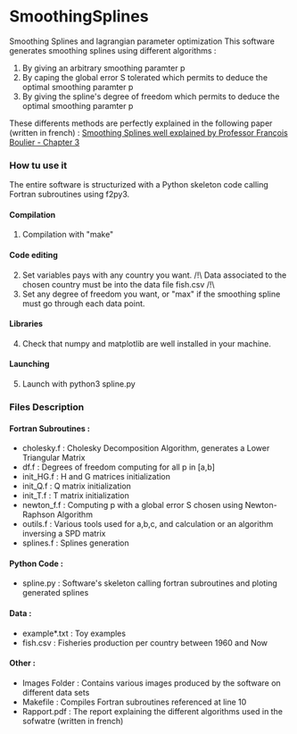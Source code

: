 # SmoothingSplines
Smoothing Splines and lagrangian parameter optimization
This software generates smoothing splines using different algorithms :
1. By giving an arbitrary smoothing paramter p
2. By caping the global error S tolerated which permits to deduce the optimal smoothing paramter p
3. By giving the spline's degree of freedom which permits to deduce the optimal smoothing paramter p

These differents methods are perfectly explained in the following paper (written in french) : 
[Smoothing Splines well explained by Professor François Boulier - Chapter 3 ](https://pro.univ-lille.fr/fileadmin/user_upload/pages_pros/francois_boulier/GIS4-CNUM/support.pdf)

### How tu use it
The entire software is structurized with a Python skeleton code calling Fortran subroutines using f2py3.
#### Compilation
1. Compilation with "make"
#### Code editing
2. Set variables pays with any country you want.
   /!\ Data associated to the chosen country must be into the data file fish.csv /!\ 
3. Set any degree of freedom you want, or "max" if the smoothing spline must go through each data point.
#### Libraries
4. Check that numpy and matplotlib are well installed in your machine.
#### Launching
5. Launch with python3 spline.py

### Files Description

#### Fortran Subroutines : 
* cholesky.f : Cholesky Decomposition Algorithm, generates a Lower Triangular Matrix
* df.f : Degrees of freedom computing for all p in [a,b]
* init_HG.f : H and G matrices initialization
* init_Q.f : Q matrix initialization
* init_T.f : T matrix initialization
* newton_f.f : Computing p with a global error S chosen using Newton-Raphson Algorithm
* outils.f : Various tools used for a,b,c, and calculation or an algorithm inversing a SPD matrix
* splines.f : Splines generation 

#### Python Code : 
* spline.py : Software's skeleton calling fortran subroutines and ploting generated splines

#### Data : 
* example*.txt : Toy examples
* fish.csv : Fisheries production per country between 1960 and Now

#### Other : 
* Images Folder : Contains various images produced by the software on different data sets
* Makefile : Compiles Fortran subroutines referenced at line 10
* Rapport.pdf : The report explaining the different algorithms used in the sofwatre (written in french)
